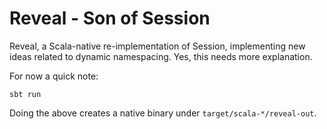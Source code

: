 # Reveal - Son of Session

Reveal, a Scala-native re-implementation of Session, implementing new ideas
related to dynamic namespacing. Yes, this needs more explanation.

For now a quick note:

    sbt run

Doing the above creates a native binary under `target/scala-*/reveal-out`.
